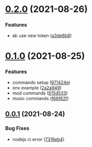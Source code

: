 # [0.2.0](https://github.com/Alphasians/AINA/compare/v0.1.0...v0.2.0) (2021-08-26)


### Features

* **ci:** use new token ([a3de6b8](https://github.com/Alphasians/AINA/commit/a3de6b8cd58596b80946267575161c6ac2c652aa))



# [0.1.0](https://github.com/Alphasians/AINA/compare/v0.0.1...v0.1.0) (2021-08-25)


### Features

* commando setup ([971424e](https://github.com/Alphasians/AINA/commit/971424e4c7f4752404b2e15a33a48ec87e760eb0))
* env example ([2a2a949](https://github.com/Alphasians/AINA/commit/2a2a949ad18ecd9aa7dbba6bdee80d2b42e65850))
* mod commands ([615d533](https://github.com/Alphasians/AINA/commit/615d53368a7c6e06d9f7cce6d996005e55173bda))
* music commands ([f66f62f](https://github.com/Alphasians/AINA/commit/f66f62fe2eadd1ab0f7730ed8637ba796049aa2c))



## [0.0.1](https://github.com/Alphasians/AINA/compare/7316eb44e27acaeca21e91beddc8180ef22d3aa7...v0.0.1) (2021-08-24)


### Bug Fixes

* nodejs ci error ([7316eb4](https://github.com/Alphasians/AINA/commit/7316eb44e27acaeca21e91beddc8180ef22d3aa7))



